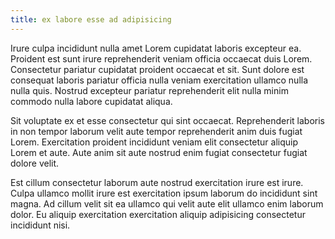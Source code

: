 ```yaml
---
title: ex labore esse ad adipisicing
---
```


Irure culpa incididunt nulla amet Lorem cupidatat laboris excepteur ea. Proident est sunt irure reprehenderit veniam officia occaecat duis Lorem. Consectetur pariatur cupidatat proident occaecat et sit. Sunt dolore est consequat laboris pariatur officia nulla veniam exercitation ullamco nulla nulla quis. Nostrud excepteur pariatur reprehenderit elit nulla minim commodo nulla labore cupidatat aliqua.

Sit voluptate ex et esse consectetur qui sint occaecat. Reprehenderit laboris in non tempor laborum velit aute tempor reprehenderit anim duis fugiat Lorem. Exercitation proident incididunt veniam elit consectetur aliquip Lorem et aute. Aute anim sit aute nostrud enim fugiat consectetur fugiat dolore velit.

Est cillum consectetur laborum aute nostrud exercitation irure est irure. Culpa ullamco mollit irure est exercitation ipsum laborum do incididunt sint magna. Ad cillum velit sit ea ullamco qui velit aute elit ullamco enim laborum dolor. Eu aliquip exercitation exercitation aliquip adipisicing consectetur incididunt nisi.